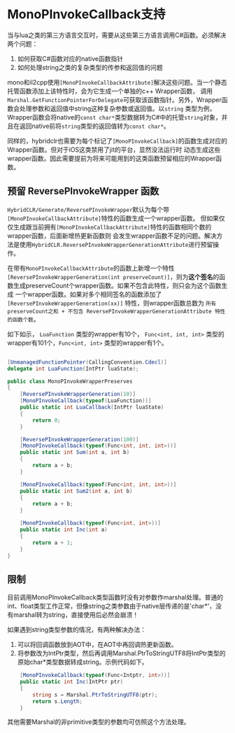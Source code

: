 # MonoPInvokeCallback支持

当与lua之类的第三方语言交互时，需要从这些第三方语言调用C#函数。必须解决两个问题：

1. 如何获取C#函数对应的native函数指针
2. 如何处理string之类的复杂类型的传参和返回值的问题

mono和il2cpp使用`[MonoPInvokeCallbackAttribute]`解决这些问题。当一个静态托管函数添加上该特性时，会为它生成一个单独的c++ Wrapper函数，
调用`Marshal.GetFunctionPointerForDelegate`可获取该函数指针。另外，Wrapper函数会处理参数和返回值中string这种复杂参数或返回值。以`string`
类型为例，Wrapper函数会将native的`const char*`类型数据转为C#中的托管`string`对象，并且在返回native前将`string`类型的返回值转为`const char*`。

同样的，hybridclr也需要为每个标记了`[MonoPInvokeCallback]`的函数生成对应的Wrapper函数。但对于iOS这类禁用了jit的平台，显然没法运行时
动态生成这些wrapper函数。因此需要提前为将来可能用到的这类函数预留相应的Wrapper函数。

## 预留 ReversePInvokeWrapper 函数

`HybridCLR/Generate/ReversePInvokeWrapper`默认为每个带`[MonoPInvokeCallbackAttribute]`特性的函数生成一个wrapper函数。
但如果仅仅生成跟当前拥有`[MonoPInvokeCallbackAttribute]`特性的函数相同个数的wrapper函数，后面新增热更新函数则
会发生wrapper函数不足的问题。解决方法是使用`HybridCLR.ReversePInvokeWrapperGenerationAttribute`进行预留操作。

在带有`MonoPInvokeCallbackAttribute`的函数上新增一个特性 `[ReversePInvokeWrapperGeneration(int preserveCount)]`，则为**这个签名**的函数生成preserveCount个wrapper函数。如果不包含此特性，则只会为这个函数生成
一个wrapper函数。如果对多个相同签名的函数添加了`[ReversePInvokeWrapperGeneration(xx)]` 特性，则wrapper函数总数为 `所有 preserveCount之和 + 不包含 ReversePInvokeWrapperGenerationAttribute 特性的函数个数`。

如下如示， `LuaFunction` 类型的wrapper有10个， `Func<int, int, int>` 类型的wrapper有101个，`Func<int, int>` 类型的wrapper有1个。 

```csharp

[UnmanagedFunctionPointer(CallingConvention.Cdecl)]
delegate int LuaFunction(IntPtr luaState);

public class MonoPInvokeWrapperPreserves
{
    [ReversePInvokeWrapperGeneration(10)]
    [MonoPInvokeCallback(typeof(LuaFunction))]
    public static int LuaCallback(IntPtr luaState)
    {
        return 0;
    }

    [ReversePInvokeWrapperGeneration(100)]
    [MonoPInvokeCallback(typeof(Func<int, int, int>))]
    public static int Sum(int a, int b)
    {
        return a + b;
    }

    [MonoPInvokeCallback(typeof(Func<int, int, int>))]
    public static int Sum2(int a, int b)
    {
        return a + b;
    }

    [MonoPInvokeCallback(typeof(Func<int, int>))]
    public static int Inc(int a)
    {
        return a + 1;
    }
}

```

## 限制

目前调用MonoPInvokeCallback类型函数时没有对参数作marshal处理。普通的int、float类型工作正常，但像string之类参数由于native层传递的是'char*'，没有marshal转为string，直接使用后必然会崩溃！

如果遇到string类型参数的情况，有两种解决办法：

1. 可以将回调函数放到AOT中，在AOT中再回调热更新函数。
2. 将参数改为IntPtr类型，然后再调用Marshal.PtrToStringUTF8将IntPtr类型的原始char*类型数据转成string。示例代码如下。

```csharp
    [MonoPInvokeCallback(typeof(Func<Intptr, int>))]
    public static int Inc(IntPtr ptr)
    {
        string s = Marshal.PtrToStringUTF8(ptr);
        return s.Length;
    }

```

其他需要Marshal的非primitive类型的参数均可仿照这个方法处理。
